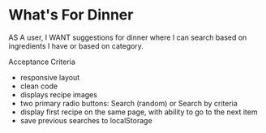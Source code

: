 # What's For Dinner
AS A user,
I WANT suggestions for dinner where I can search based on ingredients I have or based on category.

Acceptance Criteria
- responsive layout
- clean code
- displays recipe images
- two primary radio buttons: Search (random) or Search by criteria
- display first recipe on the same page, with ability to go to the next item
- save previous searches to localStorage
